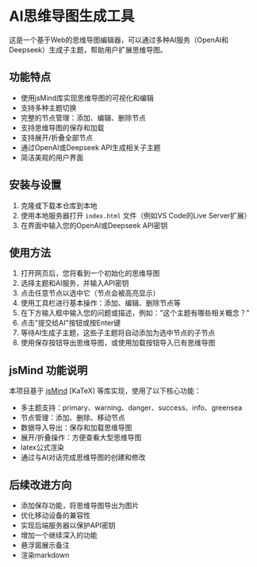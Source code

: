 # AI思维导图生成工具

这是一个基于Web的思维导图编辑器，可以通过多种AI服务（OpenAI和Deepseek）生成子主题，帮助用户扩展思维导图。

## 功能特点

- 使用jsMind库实现思维导图的可视化和编辑
- 支持多种主题切换
- 完整的节点管理：添加、编辑、删除节点
- 支持思维导图的保存和加载
- 支持展开/折叠全部节点
- 通过OpenAI或Deepseek API生成相关子主题
- 简洁美观的用户界面

## 安装与设置

1. 克隆或下载本仓库到本地
2. 使用本地服务器打开 `index.html` 文件（例如VS Code的Live Server扩展）
3. 在界面中输入您的OpenAI或Deepseek API密钥

## 使用方法

1. 打开网页后，您将看到一个初始化的思维导图  
2. 选择主题和AI服务，并输入API密钥
3. 点击任意节点以选中它（节点会被高亮显示）
4. 使用工具栏进行基本操作：添加、编辑、删除节点等
5. 在下方输入框中输入您的问题或描述，例如："这个主题有哪些相关概念？"
6. 点击"提交给AI"按钮或按Enter键
7. 等待AI生成子主题，这些子主题将自动添加为选中节点的子节点
8. 使用保存按钮导出思维导图，或使用加载按钮导入已有思维导图

## jsMind 功能说明

本项目基于 [jsMind](https://hizzgdev.github.io/jsmind/docs/zh/) [KaTeX] 等库实现，使用了以下核心功能：

- 多主题支持：primary、warning、danger、success、info、greensea
- 节点管理：添加、删除、移动节点
- 数据导入导出：保存和加载思维导图
- 展开/折叠操作：方便查看大型思维导图
- latex公式渲染
- 通过与AI对话完成思维导图的创建和修改

## 后续改进方向

- 添加保存功能，将思维导图导出为图片
- 优化移动设备的兼容性
- 实现后端服务器以保护API密钥
- 增加一个继续深入的功能
- 悬浮窗展示备注
- 渲染markdown
